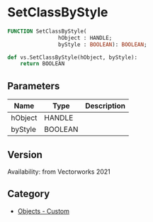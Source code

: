 # SetClassByStyle

```pascal
FUNCTION SetClassByStyle(
				hObject : HANDLE;
				byStyle : BOOLEAN): BOOLEAN;
```

```python
def vs.SetClassByStyle(hObject, byStyle):
    return BOOLEAN
```

## Parameters
|Name|Type|Description|
|---|---|---|
|hObject|HANDLE|   |
|byStyle|BOOLEAN|   |

## Version
Availability: from Vectorworks 2021

## Category
* [Objects - Custom](../Categories/Objects%20-%20Custom.md)
